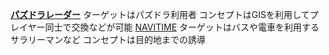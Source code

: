 [**パズドラレーダー**](https://padr.gungho.jp/)
ターゲットはパズドラ利用者
コンセプトはGISを利用してプレイヤー同士で交換などが可能
[NAVITIME](https://www.navitime.co.jp/)
ターゲットはバスや電車を利用するサラリーマンなど
コンセプトは目的地までの誘導
